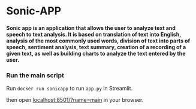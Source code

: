 # Sonic-APP

#### Sonic app is an application that allows the user to analyze text and speech to text analysis. It is based on translation of text into English, analysis of the most commonly used words, division of text into parts of speech, sentiment analysis, text summary, creation of a recording of a given text, as well as building charts to analyze the text entered by the user.

### Run the main script

Run `docker run sonicapp` to run `app.py` in Streamlit.

then open [localhost:8501/?name=main](http://localhost:8501/?name=main) in your browser. 

